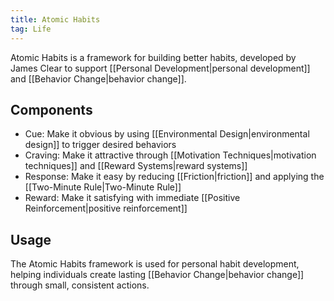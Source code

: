```yaml
---
title: Atomic Habits
tag: Life
---
```


Atomic Habits is a framework for building better habits, developed by James Clear to support [[Personal Development|personal development]] and [[Behavior Change|behavior change]].

## Components

- Cue: Make it obvious by using [[Environmental Design|environmental design]] to trigger desired behaviors
- Craving: Make it attractive through [[Motivation Techniques|motivation techniques]] and [[Reward Systems|reward systems]]
- Response: Make it easy by reducing [[Friction|friction]] and applying the [[Two-Minute Rule|Two-Minute Rule]]
- Reward: Make it satisfying with immediate [[Positive Reinforcement|positive reinforcement]]

## Usage

The Atomic Habits framework is used for personal habit development, helping individuals create lasting [[Behavior Change|behavior change]] through small, consistent actions.
